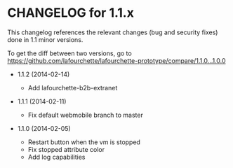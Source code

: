 CHANGELOG for 1.1.x
===================

This changelog references the relevant changes (bug and security fixes) done
in 1.1 minor versions.

To get the diff between two versions, go to https://github.com/lafourchette/lafourchette-prototype/compare/1.1.0...1.0.0

* 1.1.2 (2014-02-14)
  * Add lafourchette-b2b-extranet

* 1.1.1 (2014-02-11)
  * Fix default webmobile branch to master


* 1.1.0 (2014-02-05)
	* Restart button when the vm is stopped
	* Fix stopped attribute color
  * Add log capabilities
